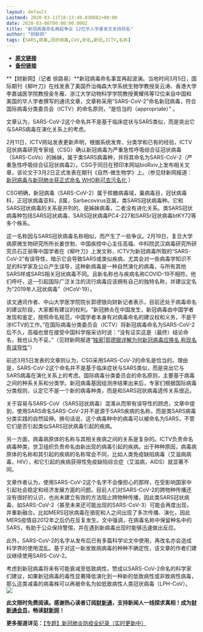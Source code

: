 ```yaml
---
layout: default
Lastmod: 2020-03-11T18:13:40.030882+00:00
date: 2020-03-06T00:00:00.000Z
title: "新冠病毒命名再起争议 12位华人学者发文支持现名"
author: "财新网"
tags: [SARS,病毒,冠状病毒,CoV,命名,新冠,ICTV,名称]
---
```


* [**原文链接**](http://www.caixin.com/2020-03-06/101524891.html)
* [**备份链接**](http://archive.ph/c6gSC)


**【财新网】（记者 徐路易）**新冠病毒命名事宜再起波澜。当地时间3月5日，国际期刊《柳叶刀》在线发表了美国乔治梅森大学系统生物学教授吴云涛、香港大学李嘉诚医学院教授金冬雁、浙江大学动物科学学院教授黄耀伟等12位来自中国和美国的华人学者撰写的通讯文章，文章称采用“SARS-CoV-2”命名新冠病毒，符合国际病毒分类委员会（ICTV）的命名原则，“是恰当的（appropriate）” 。

文章认为，SARS-CoV-2这个命名并不是基于临床症状与SARS类似，而是突出它与SARS病毒在演化关系上的考虑。

2月11日，ICTV网站发表更新声明，根据系统发育、分类学和已有的经验，ICTV冠状病毒研究专家组（CSG）确认新冠病毒为严重急性呼吸综合征冠状病毒（SARS-CoVs）的姊妹，属于类SARS病毒种，并将其命名为SARS-CoV-2（严重急性呼吸综合征冠状病毒2）。CSG于同日在预印本网站bioRxiv上发布相关文章，该论文于3月2日正式发表在期刊《自然-微生物学》上。（参见财新网报道：[新冠病毒与新冠肺炎获正式命名 WHO称可去污名化](http://science.caixin.com/2020-02-12/101514597.html) ）

CSG明确，新冠病毒（SARS-CoV-2）属于核糖病毒域，巢病毒目，冠状病毒科，正冠状病毒亚科，β属，Sarbecovirus亚属，类SARS冠状病毒种。它和SARS冠状病毒的关系是并列的、是姊妹病毒，二者没有进化关系。类SARS冠状病毒种包括SARS冠状病毒、SARS冠状病毒PC4-227和SARSr冠状病毒btKY72等多个株系。

这一名称因与SARS冠状病毒名称相似，而产生了一些争议。2月19日，复旦大学病原微生物研究所所长姜世勃、中国疾控中心主任高福、中科院武汉病毒研究所研究员石正丽等中国学者在《柳叶刀》上发文称，ICTV为新冠病毒所取的“SARS-CoV-2”有误导性，暗示它会导致SARS或类似疾病，尤其会对一些病毒学知识不足的科学家及公众产生误导，这种新病毒是一种自然演化的病毒，与所有其他SARS样或SARS相关冠状病毒不同。且新名称也与疾病名称COVID-19不相符。他们呼吁，这一引起国际广泛关注的流行病毒应该拥有自己的独特名称，并建议定名为“2019年人冠状病毒”（HCoV-19）。

该文通讯作者、中山大学医学院院长郭德银向财新记者表示，目前还处于病毒命名的建议阶段，大家都有建议的权利。“新冠肺炎在中国发生，新冠病毒由中国学者发现和鉴定，按照命名规范，中国学者本身有对病毒命名的建议权和义务，不是干涉ICTV的工作。”在国际病毒分类委员会（ICTV）将新冠病毒命名为SARS-CoV-2后不久，高福也曾在接受中国科学报采访时说：“没有证实这是（最终）结论命名，我也认为不妥。”（见财新网报道“[独家|郭德银详解为何新冠病毒应换名 称现名有误导性](http://www.caixin.com/2020-02-20/101518009.html)”）

前述3月5日发表的文章则认为，CSG采用SARS-CoV-2的命名是恰当的。理由是，SARS-CoV-2这个命名并不是基于临床症状与SARS类似，而是突出它与SARS病毒在演化关系上的考虑。国际病毒分类委员会的命名原则，主要基于病毒之间的种系关系和分类学。新冠病毒基因组测序结果出来后，专家们根据国际病毒分类规则，认定它不是一个新的病毒种类，而是和SARS冠状病毒遗传关系很近。

关于容易与SARS-CoV（SARS冠状病毒）混淆从而带有误导性的顾虑，文章中提到，使用SARS命名SARS-CoV-2并不是源于SARS疾病的名称，而是类SARS病毒分类实践的自然延伸。换句话说，这个病毒种中的病毒可以被命名为SARS，不管它们是否引起类似SARS冠状病毒引起的疾病。

另一方面，病毒病原体的名称与其相关疾病之间的关系是复杂的。ICTV负责命名病毒种类，世卫组织负责命名由新出现的病毒引起的疾病。出于种种原因，病毒病原体的名称和其引起的疾病的名称常会不同，比如人类免疫缺陷病毒（艾滋病病毒，HIV），和它引起的疾病获得性免疫缺陷综合症（艾滋病，AIDS）就显著不同。

文章作者认为，使用SARS-CoV-2这个名字不会像担心的那样，在受影响国家中引起社会稳定和经济发展方面的问题。目前人们对SARS-CoV-2的跨物种传播还没有很好的认识，也尚未建立有效的方法阻止跨物种传播，因此类SARS冠状病毒，如SARS-CoV-2（甚至未来还可能出现的SARS-CoV-3）可能会再度出现，并重新融合。比如MERS冠状病毒在骆驼和人之间出现了多次传播、演化，因此MERS疫情自2012年之后仍在反复发生。文中强调，在病毒名称中保留种名中的SARS，有助于公众保持警惕，并在遇到新病毒出现时能够迅速做出反应。

此外，SARS-CoV-2的名字从发布后已有多篇科学论文中使用，再改名亦会造成科学界的使用混乱。基于对这一新发致病病毒的种种不确定性，该文章的作者们建议继续使用SARS-CoV-2。

考虑到新冠病毒将来有可能衰减至低致病性，赞成以SARS-CoV-2命名的科学家们建议，如果新冠病毒的毒性显著降低演化到一种新的低致病性或非致病性病毒，那么这类减毒的病毒株可以再被命名为如低致病性人类冠状病毒（LPH-CoV）。[![](/images/post/d02a42d9cb3dec9320e5f550278911c7.ico)](http://www.caixin.com/2020-03-06/101524891.html)

**此文限时免费阅读。感谢热心读者订阅[财新通](http://mall.caixin.com/mall/web/product/product.html?id=733&originReferrer=appfree&channelSource=appfree)，支持新闻人一线探求真相！成为[财新通会员](http://mall.caixin.com/mall/web/list/list.html?type=127&originReferrer=appfree&channelSource=appfree)，畅读[财新网](https://datayi.cn/1lnZaaidYRRn)！**

**更多报道详见：**[【专题】新冠肺炎防疫全纪录（实时更新中）](http://m.app.caixin.com/m_topic_detail/1473.html)

